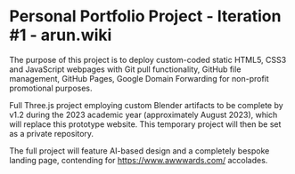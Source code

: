# Personal Portfolio Project - Iteration #1 - arun.wiki

The purpose of this project is to deploy custom-coded static HTML5, CSS3 and JavaScript webpages with Git pull functionality, GitHub file management, GitHub Pages, Google Domain Forwarding for non-profit promotional purposes.

Full Three.js project employing custom Blender artifacts to be complete by v1.2 during the 2023 academic year (approximately August 2023), which will replace this prototype website. This temporary project will then be set as a private repository. 

The full project will feature AI-based design and a completely bespoke landing page, contending for https://www.awwwards.com/ accolades.
